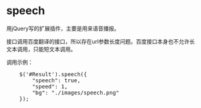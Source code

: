 # speech
用jQuery写的扩展插件，主要是用来语音播报。

接口调用百度翻译的接口，所以存在url参数长度问题。百度接口本身也不允许长文本调用，只能短文本调用。

调用示例：
<pre>
	$('#Result').speech({
		"speech": true,
		"speed": 1,
		"bg": "./images/speech.png"
	});
</pre>


